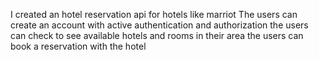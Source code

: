 I created an hotel reservation api for hotels like marriot 
The users can create an account with active authentication and authorization
the users can check to see available hotels and rooms in their area
the users can book a reservation with the hotel
